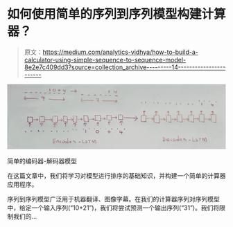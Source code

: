 # 如何使用简单的序列到序列模型构建计算器？

> 原文：<https://medium.com/analytics-vidhya/how-to-build-a-calculator-using-simple-sequence-to-sequence-model-8e2e7c409dd3?source=collection_archive---------14----------------------->

![](img/1d38b50f2adac8a2db3715e4cf504f2e.png)

简单的编码器-解码器模型

在这篇文章中，我们将学习对模型进行排序的基础知识，并构建一个简单的计算器应用程序。

序列到序列模型广泛用于机器翻译、图像字幕。在我们的计算器序列对序列模型中，给定一个输入序列(“10+21”)，我们将尝试预测一个输出序列(“31”)。我们将限制我们的…